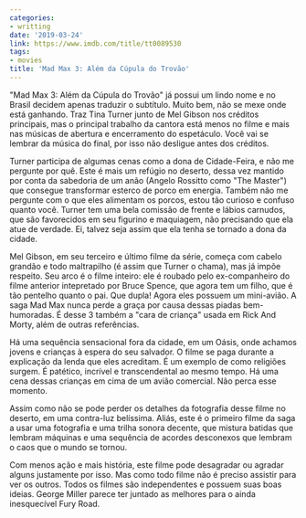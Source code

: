 ```yaml
---
categories:
- writting
date: '2019-03-24'
link: https://www.imdb.com/title/tt0089530
tags:
- movies
title: 'Mad Max 3: Além da Cúpula do Trovão'
---
```


"Mad Max 3: Além da Cúpula do Trovão" já possui um lindo nome e no Brasil decidem apenas traduzir o subtítulo. Muito bem, não se mexe onde está ganhando. Traz Tina Turner junto de Mel Gibson nos créditos principais, mas o principal trabalho da cantora está menos no filme e mais nas músicas de abertura e encerramento do espetáculo. Você vai se lembrar da música do final, por isso não desligue antes dos créditos.

Turner participa de algumas cenas como a dona de Cidade-Feira, e não me pergunte por quê. Este é mais um refúgio no deserto, dessa vez mantido por conta da sabedoria de um anão (Angelo Rossitto como "The Master") que consegue transformar esterco de porco em energia. Também não me pergunte com o que eles alimentam os porcos, estou tão curioso e confuso quanto você. Turner tem uma bela comissão de frente e lábios carnudos, que são favorecidos em seu figurino e maquiagem, não precisando que ela atue de verdade. Ei, talvez seja assim que ela tenha se tornado a dona da cidade.

Mel Gibson, em seu terceiro e último filme da série, começa com cabelo grandão e todo maltrapilho (é assim que Turner o chama), mas já impõe respeito. Seu arco é o filme inteiro: ele é roubado pelo ex-companheiro do filme anterior intepretado por Bruce Spence, que agora tem um filho, que é tão pentelho quanto o pai. Que dupla! Agora eles possuem um mini-avião. A saga Mad Max nunca perde a graça por causa dessas piadas bem-humoradas. É desse 3 também a "cara de criança" usada em Rick And Morty, além de outras referências.

Há uma sequência sensacional fora da cidade, em um Oásis, onde achamos jovens e crianças à espera do seu salvador. O filme se paga durante a explicação da lenda que eles acreditam. É um exemplo de como religiões surgem. É patético, incrível e transcendental ao mesmo tempo. Há uma cena dessas crianças em cima de um avião comercial. Não perca esse momento.

Assim como não se pode perder os detalhes da fotografia desse filme no deserto, em uma contra-luz belíssima. Aliás, este é o primeiro filme da saga a usar uma fotografia e uma trilha sonora decente, que mistura batidas que lembram máquinas e uma sequência de acordes desconexos que lembram o caos que o mundo se tornou.

Com menos ação e mais história, este filme pode desagradar ou agradar alguns justamente por isso. Mas como todo filme não é preciso assistir para ver os outros. Todos os filmes são independentes e possuem suas boas ideias. George Miller parece ter juntado as melhores para o ainda inesquecível Fury Road.